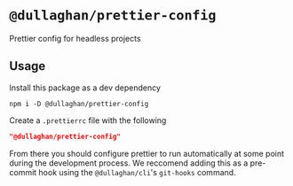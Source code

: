 # `@dullaghan/prettier-config`

Prettier config for headless projects

## Usage

Install this package as a dev dependency

```
npm i -D @dullaghan/prettier-config
```

Create a `.prettierrc` file with the following

```json
"@dullaghan/prettier-config"
```

From there you should configure prettier to run automatically at some point during the development process. We reccomend adding this as a pre-commit hook using the `@dullaghan/cli`'s `git-hooks` command.
